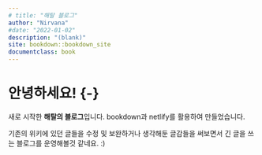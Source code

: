 ```yaml
--- 
# title: "해탈 블로그"
author: "Nirvana"
#date: "2022-01-02"
description: "(blank)"
site: bookdown::bookdown_site
documentclass: book
---
```


# 안녕하세요! {-}

새로 시작한 **해탈의 블로그**입니다. bookdown과 netlify를 활용하여 만들었습니다.

기존의 위키에 있던 글들을 수정 및 보완하거나 생각해둔 글감들을 써보면서 긴 글을 쓰는 블로그를 운영해볼것 같네요. :)
